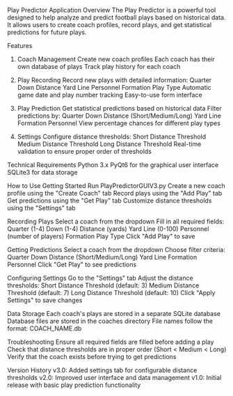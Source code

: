 Play Predictor Application
Overview
The Play Predictor is a powerful tool designed to help analyze and predict football plays based on historical data. It allows users to create coach profiles, record plays, and get statistical predictions for future plays.

Features
1. Coach Management
Create new coach profiles
Each coach has their own database of plays
Track play history for each coach

2. Play Recording
Record new plays with detailed information:
Quarter
Down
Distance
Yard Line
Personnel
Formation
Play Type
Automatic game date and play number tracking
Easy-to-use form interface

3. Play Prediction
Get statistical predictions based on historical data
Filter predictions by:
Quarter
Down
Distance (Short/Medium/Long)
Yard Line
Formation
Personnel
View percentage chances for different play types

4. Settings
Configure distance thresholds:
Short Distance Threshold
Medium Distance Threshold
Long Distance Threshold
Real-time validation to ensure proper order of thresholds

Technical Requirements
Python 3.x
PyQt6 for the graphical user interface
SQLite3 for data storage

How to Use
Getting Started
Run PlayPredictorGUIV3.py
Create a new coach profile using the "Create Coach" tab
Record plays using the "Add Play" tab
Get predictions using the "Get Play" tab
Customize distance thresholds using the "Settings" tab

Recording Plays
Select a coach from the dropdown
Fill in all required fields:
Quarter (1-4)
Down (1-4)
Distance (yards)
Yard Line (0-100)
Personnel (number of players)
Formation
Play Type
Click "Add Play" to save

Getting Predictions
Select a coach from the dropdown
Choose filter criteria:
Quarter
Down
Distance (Short/Medium/Long)
Yard Line
Formation
Personnel
Click "Get Play" to see predictions

Configuring Settings
Go to the "Settings" tab
Adjust the distance thresholds:
Short Distance Threshold (default: 3)
Medium Distance Threshold (default: 7)
Long Distance Threshold (default: 10)
Click "Apply Settings" to save changes

Data Storage
Each coach's plays are stored in a separate SQLite database
Database files are stored in the coaches directory
File names follow the format: COACH_NAME.db

Troubleshooting
Ensure all required fields are filled before adding a play
Check that distance thresholds are in proper order (Short < Medium < Long)
Verify that the coach exists before trying to get predictions

Version History
v3.0: Added settings tab for configurable distance thresholds
v2.0: Improved user interface and data management
v1.0: Initial release with basic play prediction functionality